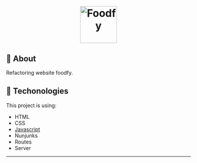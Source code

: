 <h1 align="center"> 
  <img alt="Foodfy" src="/assets/logo.png" width="100px">
</h1>

## 🔖 About
Refactoring website foodfy. 

## 🚀 Techonologies
This project is using:
- HTML
- CSS
- [Javascript](https://www.javascript.com/)
- Nunjunks
- Routes
- Server
---